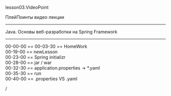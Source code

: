 
lesson03.VideoPoint  

ПлейПоинты видео лекции  

---
Java. Основы веб-разработки на Spring Framework  

---  
00-00-00 == 
00-03-30 == HomeWork  
00-19-00 == newLesson  
00-23-00 == Spring initializr  
00-28-00 == jar / war  
00-32-30 == application.properties → *.yaml    
00-35-30 == run    
00-40-00 == .properties VS .yaml    






/